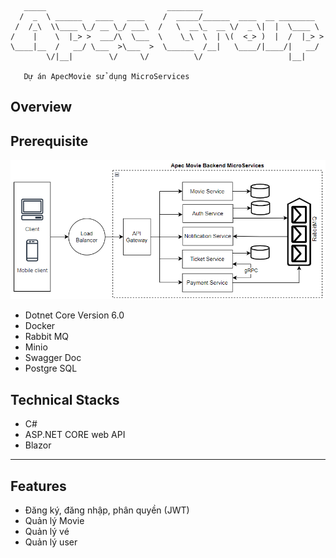 ```text
   _____                           ________
  /  _  \ ______   ____   ____    /  _____/______  ____  __ ________
 /  /_\  \\____ \_/ __ \_/ ___\  /   \  __\_  __ \/  _ \|  |  \____ \
/    |    \  |_> >  ___/\  \___  \    \_\  \  | \(  <_> )  |  /  |_> >
\____|__  /   __/ \___  >\___  >  \______  /__|   \____/|____/|   __/
        \/|__|        \/     \/          \/                   |__|

   Dự án ApecMovie sử dụng MicroServices
```

## Overview

## Prerequisite

![Overview](OverView.png)

- Dotnet Core Version 6.0
- Docker
- Rabbit MQ
- Minio
- Swagger Doc
- Postgre SQL

## Technical Stacks

- C#
- ASP.NET CORE web API
- Blazor

---

## Features

- Đăng ký, đăng nhập, phân quyền (JWT)
- Quản lý Movie
- Quản lý vé
- Quản lý user
